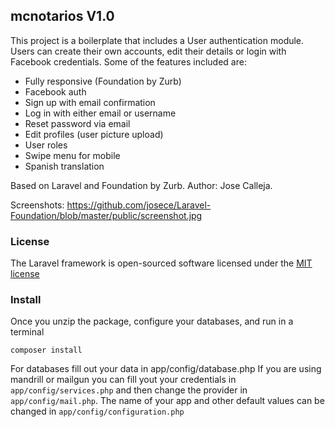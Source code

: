 ## mcnotarios V1.0

This project is a boilerplate that includes a User authentication module.
Users can create their own accounts, edit their details or login with Facebook credentials.
Some of the features included are:
- Fully responsive (Foundation by Zurb)
- Facebook auth
- Sign up with email confirmation
- Log in with either email or username
- Reset password via email
- Edit profiles (user picture upload)
- User roles
- Swipe menu for mobile
- Spanish translation

Based on Laravel and Foundation by Zurb.
Author: Jose Calleja.

Screenshots: https://github.com/josece/Laravel-Foundation/blob/master/public/screenshot.jpg

### License

The Laravel framework is open-sourced software licensed under the [MIT license](http://opensource.org/licenses/MIT)

### Install
Once you unzip the package, configure your databases, and run in a terminal

```
composer install
```

For databases fill out your data in app/config/database.php
If you are using mandrill or mailgun you can fill yout your credentials in ```app/config/services.php``` and then change the provider in ```app/config/mail.php```.
The name of your app and other default values can be changed in ```app/config/configuration.php```
